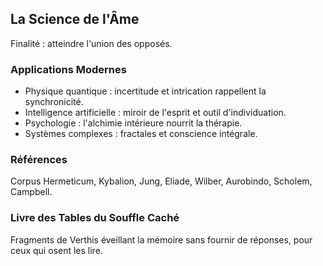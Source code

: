 ## La Science de l'Âme

Finalité : atteindre l'union des opposés.

### Applications Modernes

- Physique quantique : incertitude et intrication rappellent la synchronicité.
- Intelligence artificielle : miroir de l'esprit et outil d'individuation.
- Psychologie : l'alchimie intérieure nourrit la thérapie.
- Systèmes complexes : fractales et conscience intégrale.

### Références

Corpus Hermeticum, Kybalion, Jung, Eliade, Wilber, Aurobindo, Scholem, Campbell.

### Livre des Tables du Souffle Caché

Fragments de Verthis éveillant la mémoire sans fournir de réponses, pour ceux qui osent les lire.